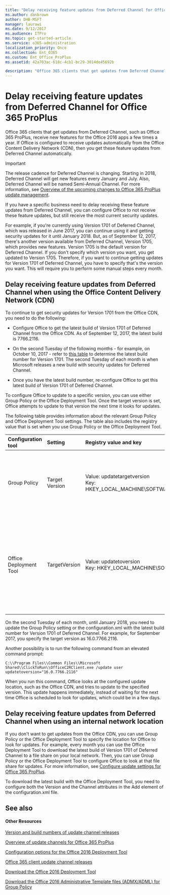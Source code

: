 ```yaml
---
title: "Delay receiving feature updates from Deferred Channel for Office 365 ProPlus"
ms.author: danbrown
author: DHB-MSFT
manager: laurawi
ms.date: 9/12/2017
ms.audience: ITPro
ms.topic: get-started-article
ms.service: o365-administration
localization_priority: Once
ms.collection: Ent_O365
ms.custom: Ent_Office_ProPlus
ms.assetid: 42a703ac-618c-4cb1-bc29-3014de45692b

description: "Office 365 clients that get updates from Deferred Channel, such as Office 365 ProPlus, receive new features for the Office 2016 apps a few times a year. If Office is configured to receive updates automatically from the Office Content Delivery Network (CDN), then you get these feature updates from Deferred Channel automatically."
---
```


# Delay receiving feature updates from Deferred Channel for Office 365 ProPlus

Office 365 clients that get updates from Deferred Channel, such as Office 365 ProPlus, receive new features for the Office 2016 apps a few times a year. If Office is configured to receive updates automatically from the Office Content Delivery Network (CDN), then you get these feature updates from Deferred Channel automatically.
  
> [!IMPORTANT]
> The release cadence for Deferred Channel is changing. Starting in 2018, Deferred Channel will get new features every January and July. Also, Deferred Channel will be named Semi-Annual Channel. For more information, see [Overview of the upcoming changes to Office 365 ProPlus update management](overview-of-the-upcoming-changes-to-office-365-proplus-update-management.md). 
  
If you have a specific business need to delay receiving these feature updates from Deferred Channel, you can configure Office to not receive these feature updates, but still receive the most current security updates.
  
For example, if you're currently using Version 1701 of Deferred Channel, which was released in June 2017, you can continue using it and getting security updates for it until January 2018. But, as of September 12, 2017, there's another version available from Deferred Channel, Version 1705, which provides new features. Version 1705 is the default version for Deferred Channel. If you don't specify which version you want, you get updated to Version 1705. Therefore, if you want to continue getting updates for Version 1701 of Deferred Channel, you have to specify that's the version you want. This will require you to perform some manual steps every month.
  
## Delay receiving feature updates from Deferred Channel when using the Office Content Delivery Network (CDN)

To continue to get security updates for Version 1701 from the Office CDN, you need to do the following:
  
- Configure Office to get the latest build of Version 1701 of Deferred Channel from the Office CDN. As of September 12, 2017, the latest build is 7766.2116.
    
- On the second Tuesday of the following months - for example, on October 10, 2017 - refer to [this table](http://technet.microsoft.com/library/ae942449-1fca-4484-898b-a933ea23def7%28Office.14%29.aspx#BKMK_ByVersion) to determine the latest build number for Version 1701. The second Tuesday of each month is when Microsoft releases a new build with security updates for Deferred Channel.
    
- Once you have the latest build number, re-configure Office to get this latest build of Version 1701 of Deferred Channel.
    
To configure Office to update to a specific version, you can use either Group Policy or the Office Deployment Tool. Once the target version is set, Office attempts to update to that version the next time it looks for updates. 
  
The following table provides information about the relevant Group Policy and Office Deployment Tool settings. The table also includes the registry value that is set when you use Group Policy or the Office Deployment Tool. 
  
|**Configuration tool**|**Setting**|**Registry value and key**|**Additional information**|
|:-----|:-----|:-----|:-----|
|Group Policy  <br/> |Target Version  <br/> |Value: updatetargetversion  <br/> Key: HKEY_LOCAL_MACHINE\\SOFTWARE\\Policies\\Microsoft\\Office\\16.0\\Common\\OfficeUpdate  <br/> |You can find this policy setting under Computer Configuration\\Administrative Templates\\Microsoft Office 2016 (Machine)\\Updates.  <br/> If you use the Group Policy setting, its setting takes precedence over the setting configured by the Office Deployment Tool.  <br/> |
|Office Deployment Tool  <br/> |TargetVersion  <br/> |Value: updatetoversion  <br/> Key: HKEY_LOCAL_MACHINE\\SOFTWARE\\Microsoft\\Office\\ClickToRun\\Configuration  <br/> |You configure this attribute in the Updates element in the configuration.xml file.  <br/> Your xml file should look something like the following example.  <br/> ```<Configuration>  <Updates Enabled="TRUE" TargetVersion="16.0.7766.2116" Channel="Deferred" /> </Configuration>```If you use the Office Deployment Tool, you need to re-run setup.exe, with your configuration.xml file, on each computer in order to update this setting.  <br/> |
   
On the second Tuesday of each month, until January 2018, you need to update the Group Policy setting or the configuration.xml with the latest build number for Version 1701 of Deferred Channel. For example, for September 2017, you specify the target version as 16.0.7766.2116.
  
Another possibility is to run the following command from an elevated command prompt:
  
```
C:\\Program Files\\Common Files\\Microsoft Shared\\ClickToRun\\OfficeC2RClient.exe /update user updatetoversion="16.0.7766.2116"
```

When you run this command, Office looks at the configured update location, such as the Office CDN, and tries to update to the specified version. This update happens immediately, instead of waiting for the next time Office is scheduled to look for updates, which could be in a few days.
  
## Delay receiving feature updates from Deferred Channel when using an internal network location

If you don't want to get updates from the Office CDN, you can use Group Policy or the Office Deployment Tool to specify the location for Office to look for updates. For example, every month you can use the Office Deployment Tool to download the latest build of Version 1701 of Deferred Channel to a file share on your local network. Then, you can use Group Policy or the Office Deployment Tool to configure Office to look at that file share for updates. For more information, see [Configure update settings for Office 365 ProPlus](configure-update-settings-for-office-365-proplus.md).
  
To download the latest build with the Office Deployment Tool, you need to configure both the Version and the Channel attributes in the Add element of the configuration.xml file.
  
## See also

#### Other Resources

[Version and build numbers of update channel releases](http://technet.microsoft.com/library/ae942449-1fca-4484-898b-a933ea23def7%28Office.14%29.aspx)
  
[Overview of update channels for Office 365 ProPlus](overview-of-update-channels-for-office-365-proplus.md)
  
[Configuration options for the Office 2016 Deployment Tool](configuration-options-for-the-office-2016-deployment-tool.md)
  
[Office 365 client update channel releases](https://technet.microsoft.com/office/mt465751)
  
[Download the Office 2016 Deployment Tool](http://go.microsoft.com/fwlink/p/?LinkID=626065)
  
[Download the Office 2016 Administrative Template files (ADMX/ADML) for Group Policy](https://www.microsoft.com/download/details.aspx?id=49030)


